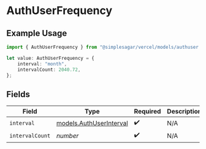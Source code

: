 # AuthUserFrequency

## Example Usage

```typescript
import { AuthUserFrequency } from "@simplesagar/vercel/models/authuser.js";

let value: AuthUserFrequency = {
    interval: "month",
    intervalCount: 2040.72,
};
```

## Fields

| Field                                                    | Type                                                     | Required                                                 | Description                                              |
| -------------------------------------------------------- | -------------------------------------------------------- | -------------------------------------------------------- | -------------------------------------------------------- |
| `interval`                                               | [models.AuthUserInterval](../models/authuserinterval.md) | :heavy_check_mark:                                       | N/A                                                      |
| `intervalCount`                                          | *number*                                                 | :heavy_check_mark:                                       | N/A                                                      |